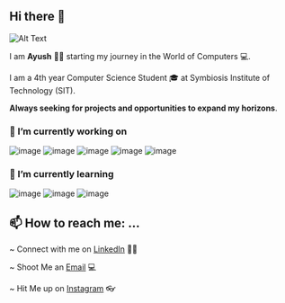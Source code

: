 ## Hi there 👋

![Alt Text](https://i.pinimg.com/originals/e4/26/70/e426702edf874b181aced1e2fa5c6cde.gif)

 I am **Ayush** 👦🏻 starting my journey in the World of Computers 💻.

 I am a 4th year Computer Science Student 🎓 at Symbiosis Institute of Technology (SIT).

**Always seeking for projects and opportunities to expand my horizons**. 

### 🔭 I’m currently working on 

![image](https://user-images.githubusercontent.com/59610160/88509204-33726800-cffe-11ea-8ad1-88b1ff5622df.png)
![image](https://user-images.githubusercontent.com/59610160/88509562-f9559600-cffe-11ea-83cf-8644d8709aaf.png)
![image](https://user-images.githubusercontent.com/59610160/88509684-3de13180-cfff-11ea-84d3-c080eb3c245b.png)
![image](https://user-images.githubusercontent.com/59610160/88509502-d4f9b980-cffe-11ea-9a97-07ba15f659ed.png)
![image](https://user-images.githubusercontent.com/59610160/159507921-f165ecf3-a1e9-497c-bae4-5fff9ba5f542.png)

### 🌱 I’m currently learning

![image](https://user-images.githubusercontent.com/59610160/159508313-3e1b6327-0b24-4917-b89f-9dc698d2b8a6.png)
![image](https://user-images.githubusercontent.com/59610160/159508947-b2b47d36-24ae-4f39-899a-bd6977f7d588.png)
![image](https://user-images.githubusercontent.com/59610160/159509198-ee3a8fd6-f183-435f-90bf-6226891f2c15.png)

## 📫 How to reach me: ...
 ~ Connect with me on [LinkedIn](https://www.linkedin.com/in/ayush-tiwari-2867811b2/) 🤵🏻

 ~ Shoot Me an [Email](https://github.com/Ayush-py) 💻

 ~ Hit Me up on [Instagram](https://www.instagram.com/ayushtiwari4real/) 👓
